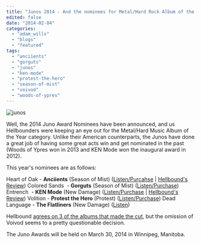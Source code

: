 ```yaml
---
title: "Junos 2014 - And the nominees for Metal/Hard Rock Album of the Year are..."
edited: false
date: "2014-02-04"
categories:
  - "adam_wills"
  - "blogs"
  - "featured"
tags:
  - "anciients"
  - "gorguts"
  - "junos"
  - "ken-mode"
  - "protest-the-hero"
  - "season-of-mist"
  - "voivod"
  - "woods-of-ypres"
---
```


![junos](http://www.hellbound.ca/wp-content/uploads/2014/02/junos-590x590.png)

Well, the 2014 Juno Award Nominees have been announced, and us Hellbounders were keeping an eye out for the Metal/Hard Music Album of the Year category. Unlike their American counterparts, the Junos have done a great job of having some great acts win and get nominated in the past (Woods of Ypres won in 2013 and KEN Mode won the inaugural award in 2012).

This year's nominees are as follows:

Heart of Oak - **Anciients** (Season of Mist) ([Listen/Purcahse](http://anciientriffs.bandcamp.com/) | [Hellbound's Review](http://www.hellbound.ca/2013/03/anciients-heart-of-oak/)) Colored Sands  - **Gorguts** (Season of Mist) ([Listen/Purchase](http://gorguts.bandcamp.com/)) Entrench  - **KEN Mode** (New Damage) ([Listen/Purchase](http://kenmode.bandcamp.com/album/entrench) | [Hellbound's Review](http://www.hellbound.ca/2013/03/ken-mode-entrench/)) Volition - **Protest the Hero** (Protest) ([Listen/Purchase](http://www.youtube.com/watch?v=ppwWGTgGMMQ&list=PLqWpe8Z5-neDB4A1xK3_mDMTnIz38SUlQ&feature=c4-overview-vl)) Dead Language - **The Flatliners** (New Damage) ([Listen](http://www.altpress.com/features/entry/album_premiere_the_flatliners_dead_language))

Hellbound [agrees on 3 of the albums that made the cut](http://www.hellbound.ca/2014/01/hellbounds-top-10-canadian-metal-albums-of-2013/), but the omission of Voivod seems to a pretty questionable decision.

The Juno Awards will be held on March 30, 2014 in Winnipeg, Manitoba.
